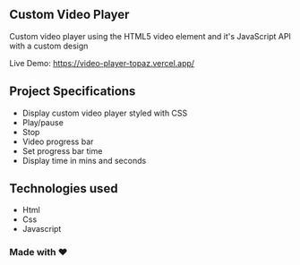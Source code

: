 ## Custom Video Player

Custom video player using the HTML5 video element and it's JavaScript API with a custom design

Live Demo: https://video-player-topaz.vercel.app/

## Project Specifications

- Display custom video player styled with CSS
- Play/pause
- Stop
- Video progress bar
- Set progress bar time
- Display time in mins and seconds

## Technologies used

- Html
- Css
- Javascript

### Made with :heart: 
